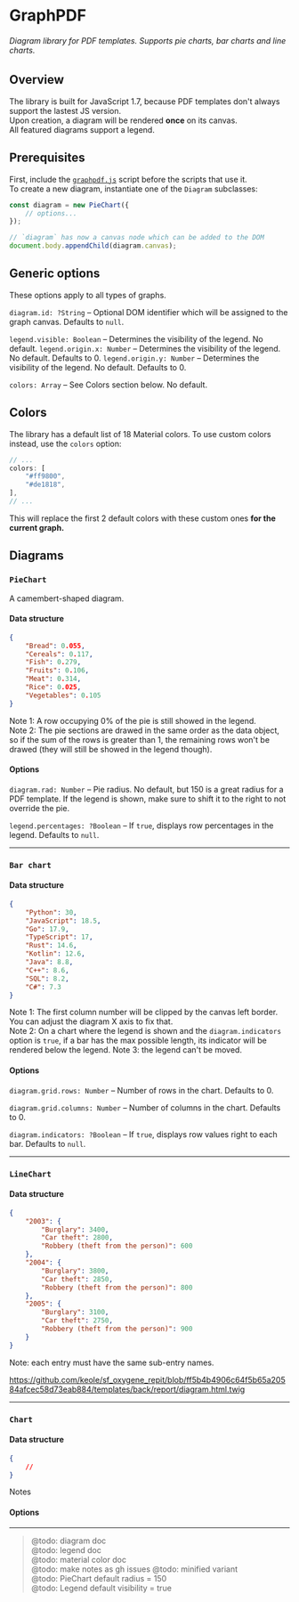 # GraphPDF





###### *Diagram library for PDF templates. Supports pie charts, bar charts and line charts.*





## Overview

The library is built for JavaScript 1.7, because PDF templates don't always support the lastest JS version.  
Upon creation, a diagram will be rendered **once** on its canvas.  
All featured diagrams support a legend.  





## Prerequisites

First, include the [`graphpdf.js`](https://github.com/matteokeole/graphpdf/blob/master/graphpdf.js) script before the scripts that use it.  
To create a new diagram, instantiate one of the `Diagram` subclasses:
```js
const diagram = new PieChart({
	// options...
});

// `diagram` has now a canvas node which can be added to the DOM
document.body.appendChild(diagram.canvas);
```





## Generic options

These options apply to all types of graphs.

`diagram.id: ?String` – Optional DOM identifier which will be assigned to the graph canvas. Defaults to `null`.

`legend.visible: Boolean` – Determines the visibility of the legend. No default.
`legend.origin.x: Number` – Determines the visibility of the legend. No default. Defaults to 0.
`legend.origin.y: Number` – Determines the visibility of the legend. No default. Defaults to 0.

`colors: Array` – See Colors section below. No default.





## Colors

The library has a default list of 18 Material colors. To use custom colors instead, use the `colors` option:
```js
// ...
colors: [
	"#ff9800",
	"#de1818",
],
// ...
```
This will replace the first 2 default colors with these custom ones **for the current graph.**





## Diagrams





### `PieChart`
A camembert-shaped diagram.

#### Data structure
```json
{
	"Bread": 0.055,
	"Cereals": 0.117,
	"Fish": 0.279,
	"Fruits": 0.106,
	"Meat": 0.314,
	"Rice": 0.025,
	"Vegetables": 0.105
}
```
Note 1: A row occupying 0% of the pie is still showed in the legend.  
Note 2: The pie sections are drawed in the same order as the data object, so if the sum of the rows is greater than 1, the remaining rows won't be drawed (they will still be showed in the legend though).

#### Options

`diagram.rad: Number` – Pie radius. No default, but 150 is a great radius for a PDF template. If the legend is shown, make sure to shift it to the right to not override the pie.

`legend.percentages: ?Boolean` – If `true`, displays row percentages in the legend. Defaults to `null`.





***





### `Bar chart`

#### Data structure

```json
{
	"Python": 30,
	"JavaScript": 18.5,
	"Go": 17.9,
	"TypeScript": 17,
	"Rust": 14.6,
	"Kotlin": 12.6,
	"Java": 8.8,
	"C++": 8.6,
	"SQL": 8.2,
	"C#": 7.3
}
```

Note 1: The first column number will be clipped by the canvas left border. You can adjust the diagram X axis to fix that.  
Note 2: On a chart where the legend is shown and the `diagram.indicators` option is `true`, if a bar has the max possible length, its indicator will be rendered below the legend.
Note 3: the legend can't be moved.

#### Options

`diagram.grid.rows: Number` – Number of rows in the chart. Defaults to 0.

`diagram.grid.columns: Number` – Number of columns in the chart. Defaults to 0.

`diagram.indicators: ?Boolean` – If `true`, displays row values right to each bar. Defaults to `null`.





***





### `LineChart`

#### Data structure

```json
{
	"2003": {
		"Burglary": 3400,
		"Car theft": 2800,
		"Robbery (theft from the person)": 600
	},
	"2004": {
		"Burglary": 3800,
		"Car theft": 2850,
		"Robbery (theft from the person)": 800
	},
	"2005": {
		"Burglary": 3100,
		"Car theft": 2750,
		"Robbery (theft from the person)": 900
	}
}
```

Note: each entry must have the same sub-entry names.

https://github.com/keole/sf_oxygene_repit/blob/ff5b4b4906c64f5b65a20584afcec58d73eab884/templates/back/report/diagram.html.twig

***

### `Chart`

#### Data structure

```json
{
	//
}
```

Notes

#### Options

***

> @todo: diagram doc  
@todo: legend doc  
@todo: material color doc  
@todo: make notes as gh issues
@todo: minified variant  
@todo: PieChart default radius = 150  
@todo: Legend default visibility = true